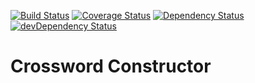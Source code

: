 [![Build Status](https://travis-ci.org/everettwolf/xword.svg?branch=master)](https://travis-ci.org/everettwolf/xword)
[![Coverage Status](https://coveralls.io/repos/github/everettwolf/xword/badge.svg?branch=master)](https://coveralls.io/github/everettwolf/xword?branch=master)
[![Dependency Status](https://david-dm.org/everettwolf/xword.svg)](https://david-dm.org/everettwolf/xword)
[![devDependency Status](https://david-dm.org/everettwolf/xword/dev-status.svg)](https://david-dm.org/everettwolf/xword#info=devDependencies)

# Crossword Constructor